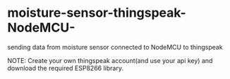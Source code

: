 # moisture-sensor-thingspeak-NodeMCU-
sending data from moisture sensor connected to NodeMCU to thingspeak

NOTE:
Create your own thingspeak account(and use your api key) and download the required ESP8266 library.
